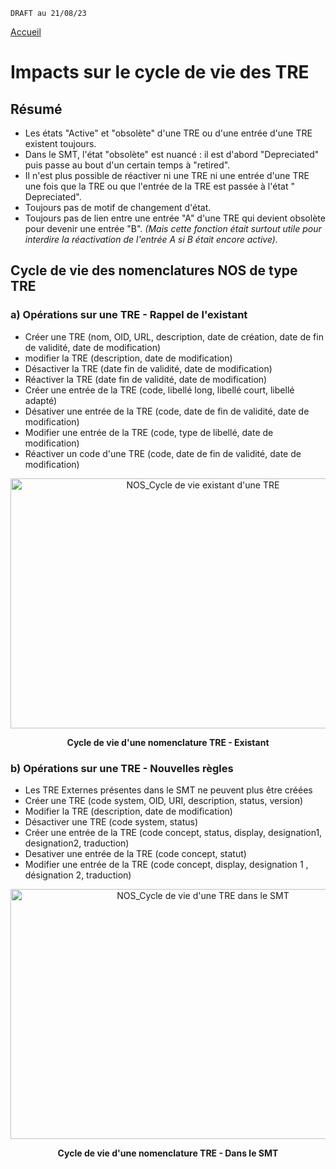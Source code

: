
`DRAFT au 21/08/23 `

[Accueil](ANS_MOS_NOS_MigrationNOSversSMTT0_00_accueil.md) &nbsp;&nbsp;&nbsp;  

# Impacts sur le cycle de vie des TRE

##  Résumé

- Les états "Active" et "obsolète" d'une TRE ou d'une entrée d'une TRE existent toujours.
- Dans le SMT, l'état "obsolète" est nuancé : il est d'abord "Depreciated" puis passe au bout d'un certain temps à "retired".
- Il n'est plus possible de réactiver ni une TRE ni une entrée d'une TRE une fois que la TRE ou que l'entrée de la TRE est passée à l'état " Depreciated".
- Toujours pas de motif de changement d'état.
- Toujours pas de lien entre une entrée "A" d'une TRE qui devient obsolète pour devenir une entrée "B". *(Mais cette fonction était surtout utile pour interdire la réactivation de l'entrée A si B était encore active).*


## Cycle de vie des nomenclatures NOS de type TRE


### a) Opérations sur une TRE - Rappel de l'existant 

- Créer une TRE (nom, OID, URL, description, date de création, date de fin de validité, date de modification)
- modifier la TRE (description, date de modification)
- Désactiver la TRE (date fin de validité, date de modification)
- Réactiver la TRE (date fin de validité, date de modification)
- Créer une entrée de la TRE (code, libellé long, libellé court, libellé adapté)
- Désativer une entrée de la TRE (code, date de fin de validité, date de modification)
- Modifier une entrée de la TRE (code, type de libellé, date de modification)
- Réactiver un code d'une TRE (code, date de fin de validité, date de modification)

<center><img src="/NOS_CycleDeVieTREExistant.jpg" alt="NOS_Cycle de vie existant d'une TRE" width=600 height=400/>

<b>Cycle de vie d'une nomenclature TRE - Existant</b>
</center>


### b) Opérations sur une TRE - Nouvelles règles 


- Les TRE Externes présentes dans le SMT ne peuvent plus être créées
- Créer une TRE (code system, OID, URI, description, status, version)
- Modifier la TRE (description, date de modification)
- Désactiver une TRE (code system, status)
- Créer une entrée de la TRE (code concept, status, display, designation1, designation2, traduction)
- Desativer une entrée de la TRE (code concept, statut)
- Modifier une entrée de la TRE (code concept, display, designation 1 , désignation 2, traduction)

<center><img src="/NOS_CycleDeVieTREOnSMT.jpg" alt="NOS_Cycle de vie d'une TRE dans le SMT" width=600 height=400/>

<b>Cycle de vie d'une nomenclature TRE - Dans le SMT</b>
</center>



